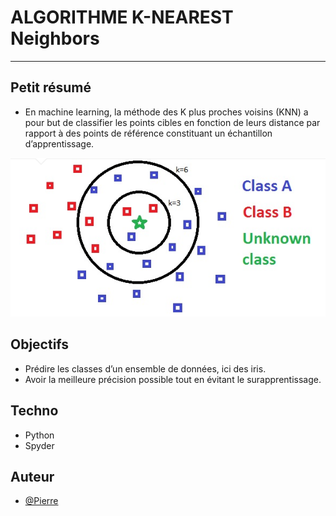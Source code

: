 <h1>ALGORITHME K-NEAREST Neighbors</h1>

---

## Petit résumé

- En machine learning, la méthode des K plus proches voisins (KNN) a pour but de classifier les points cibles en fonction de leurs distance par rapport à des points de référence constituant un échantillon d’apprentissage.
<img src="./Assets/header.png" alt="KNN" />

## Objectifs

- Prédire les classes d’un ensemble de données, ici des iris.
- Avoir la meilleure précision possible tout en évitant le surapprentissage.

## Techno

- Python
- Spyder

## Auteur

- [@Pierre](https://github.com/Pierre-Portfolio)
